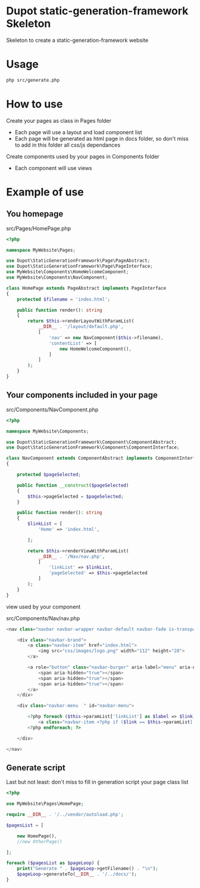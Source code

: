 # Dupot static-generation-framework Skeleton

Skeleton to create a static-generation-framework website

# Usage

``` bash
php src/generate.php
```

# How to use

Create your pages as class in Pages folder

- Each page will use a layout and load component list
- Each page will be generated as html page in docs folder, so don't miss to add in this folder all css/js dependances

Create components used by your pages in Components folder
- Each component will use views  

# Example of use

## You homepage
src/Pages/HomePage.php
``` php
<?php

namespace MyWebsite\Pages;

use Dupot\StaticGenerationFramework\Page\PageAbstract;
use Dupot\StaticGenerationFramework\Page\PageInterface;
use MyWebsite\Components\HomeWelcomeComponent;
use MyWebsite\Components\NavComponent;

class HomePage extends PageAbstract implements PageInterface
{
    protected $filename = 'index.html';

    public function render(): string
    {
        return $this->renderLayoutWithParamList(
            __DIR__ . '/layout/default.php',
            [
                'nav' => new NavComponent($this->filename),
                'contentList' => [
                    new HomeWelcomeComponent(),
                ]
            ]
        );
    }
}

```

## Your components included in your page
src/Components/NavComponent.php
``` php
<?php

namespace MyWebsite\Components;

use Dupot\StaticGenerationFramework\Component\ComponentAbstract;
use Dupot\StaticGenerationFramework\Component\ComponentInterface;

class NavComponent extends ComponentAbstract implements ComponentInterface
{

    protected $pageSelected;

    public function __construct($pageSelected)
    {
        $this->pageSelected = $pageSelected;
    }

    public function render(): string
    {
        $linkList = [
            'Home' => 'index.html',

        ];

        return $this->renderViewWithParamList(
            __DIR__ . '/Nav/nav.php',
            [
                'linkList' => $linkList,
                'pageSelected' => $this->pageSelected
            ]
        );
    }
}

```
view used by your component

src/Components/Nav/nav.php
``` php
<nav class="navbar navbar-wrapper navbar-default navbar-fade is-transparent" role="navigation" aria-label="main navigation">

    <div class="navbar-brand">
        <a class="navbar-item" href="index.html">
            <img src="css/images/logo.png" width="112" height="28">
        </a>

        <a role="button" class="navbar-burger" aria-label="menu" aria-expanded="false" data-target="navbar-menu">
            <span aria-hidden="true"></span>
            <span aria-hidden="true"></span>
            <span aria-hidden="true"></span>
        </a>
    </div>

    <div class="navbar-menu  " id="navbar-menu">

        <?php foreach ($this->paramList['linkList'] as $label => $link) : ?>
            <a class="navbar-item <?php if ($link == $this->paramList['pageSelected']) : ?>is-active<?php endif; ?>" href="<?php echo $link ?>"><?php echo $label ?></a>
        <?php endforeach; ?>

    </div>

</nav>
```

## Generate script
Last but not least: don't miss to fill in generation script your page class list

``` php
<?php

use MyWebsite\Pages\HomePage;

require __DIR__ . '/../vendor/autoload.php';

$pagesList = [

    new HomePage(),
    //new OtherPage()

];

foreach ($pagesList as $pageLoop) {
    print("Generate " . $pageLoop->getFilename() . "\n");
    $pageLoop->generateTo(__DIR__ . '/../docs/');
}

```


